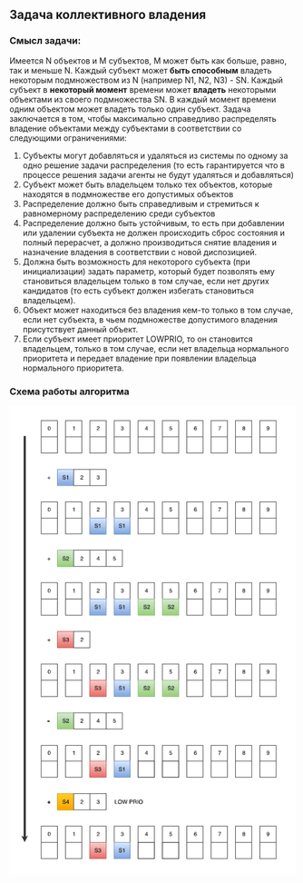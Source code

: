 ## Задача коллективного владения
### Смысл задачи:
Имеется N объектов и M субъектов, M может быть как больше, равно,
так и меньше N. Каждый субъект может **быть способным** владеть некоторым
подмножеством из N (например N1, N2, N3) - SN. Каждый субъект в **некоторый
момент** времени может **владеть** некоторыми объектами из своего подмножества SN.
В каждый момент времени одним объектом может владеть только один субъект.
Задача заключается в том, чтобы максимально справедливо распределять владение
объектами между субъектами в соответствии со следующими ограничениями:
1. Субъекты могут добавляться и удаляться из системы по одному за одно
решение задачи распределения (то есть гарантируется что в процессе решения
задачи агенты не будут удаляться и добавляться)
2. Субъект может быть владельцем только тех объектов, которые находятся в
подмножестве его допустимых объектов
3. Распределение должно быть справедливым и стремиться к равномерному
распределению среди субъектов
4. Распределение должно быть устойчивым, то есть при добавлении или удалении
субъекта не должен происходить сброс состояния и полный перерасчет, а
должно производиться снятие владения и назначение владения в соответствии
с новой диспозицией.
5. Должна быть возможность для некоторого субъекта (при инициализации) задать
параметр, который будет позволять ему становиться владельцем только в том
случае, если нет других кандидатов (то есть субъект должен избегать
становиться владельцем).
6. Объект может находиться без владения кем-то только в том случае, если нет
субъекта, в чьем подмножестве допустимого владения присутствует данный
объект.
7. Если субъект имеет приоритет LOWPRIO, то он становится владельцем, только
в том случае, если нет владельца нормального приоритета и передает
владение при появлении владельца нормального приоритета.

### Схема работы алгоритма
![Схема](scrin_08h02m35s_003_.png)

